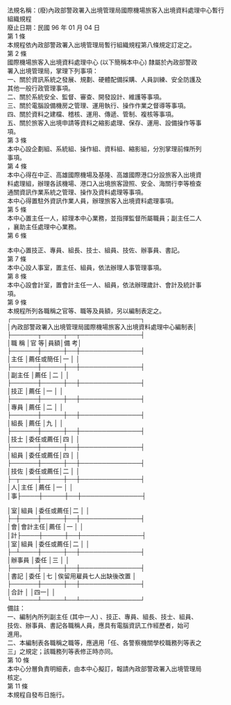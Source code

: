 法規名稱：(廢)內政部警政署入出境管理局國際機場旅客入出境資料處理中心暫行組織規程  
廢止日期：民國 96 年 01 月 04 日  
第 1 條  
本規程依內政部警政署入出境管理局暫行組織規程第八條規定訂定之。  
第 2 條  
國際機場旅客入出境資料處理中心 (以下簡稱本中心) 隸屬於內政部警政  
署入出境管理局，掌理下列事項：  
一、關於資訊系統之發展、規劃、硬體配備採購、人員訓練、安全防護及  
其他一般行政管理事項。  
二、關於系統安全、監督、審查、開發設計、維護等事項。  
三、關於電腦設備機房之管理、運用執行、操作作業之督導等事項。  
四、關於資料之建檔、稽核、運用、傳遞、管制、複核等事項。  
五、關於旅客入出境申請等資料之縮影處理、保存、運用、設備操作等事  
項。  
第 3 條  
本中心設企劃組、系統組、操作組、資料組、縮影組，分別掌理前條所列  
事項。  
第 4 條  
本中心得在中正、高雄國際機場及基隆、高雄國際港口分設旅客入出境資  
料處理組，辦理各該機場、港口入出境旅客證照、安全、海關行李等檢查  
通關資訊作業系統之管理、操作及資料處理等事項。  
本中心得置駐外資訊作業人員，辦理旅客入出境資料處理事項。  
第 5 條  
本中心置主任一人，綜理本中心業務，並指揮監督所屬職員；副主任二人  
，襄助主任處理中心業務。  
第 6 條  


本中心置技正、專員、組長、技士、組員、技佐、辦事員、書記。  
第 7 條  
本中心設人事室，置主任、組員，依法辦理人事管理事項。  
第 8 條  
本中心設會計室，置會計主任一人、組員，依法辦理歲計、會計及統計事  
項。  
第 9 條  
本規程所列各職稱之官等、職等及員額，另以編制表定之。  
┌──────────────────────────────┐  
│內政部警政署入出境管理局國際機場旅客入出境資料處理中心編制表│  
├──────┬─────┬──┬──────────────┤  
│職 稱 │官 等│員額│備 考│  
├──────┼─────┼──┼──────────────┤  
│主任 │薦任或簡任│一 │ │  
├──────┼─────┼──┼──────────────┤  
│副主任 │薦任 │二 │ │  
├──────┼─────┼──┼──────────────┤  
│技正 │薦任 │一 │ │  
├──────┼─────┼──┼──────────────┤  
│專員 │薦任 │二 │ │  
├──────┼─────┼──┼──────────────┤  
│組長 │薦任 │九 │ │  
├──────┼─────┼──┼──────────────┤  
│技士 │委任或薦任│四 │ │  
├──────┼─────┼──┼──────────────┤  
│組員 │委任或薦任│四 │ │  
├──────┼─────┼──┼──────────────┤  
│技佐 │委任或薦任│二 │ │  
├─┬────┼─────┼──┼──────────────┤  
│人│主任 │薦任 │一 │ │  
│事├────┼─────┼──┼──────────────┤  


│室│組員 │委任或薦任│二 │ │  
├─┼────┼─────┼──┼──────────────┤  
│會│會計主任│薦任 │一 │ │  
│計├────┼─────┼──┼──────────────┤  
│室│組員 │委任或薦任│二 │ │  
├─┴────┼─────┼──┼──────────────┤  
│辦事員 │委任 │三 │ │  
├──────┼─────┼──┼──────────────┤  
│書記 │委任 │七 │俟留用雇員七人出缺後改置 │  
├──────┼─────┼──┼──────────────┤  
│合計 │ │四一│ │  
└──────┴─────┴──┴──────────────┘  
備註：  
一、編制內所列副主任 (其中一人) 、技正、專員、組長、技士、組員、  
技佐、辦事員、書記各職稱人員，應具有電腦資訊工作經歷者，始可  
進用。  
二、本編制表各職稱之職等，應適用「任、各警察機關學校職務列等表之  
三」之規定；該職務列等表修正時亦同。  
第 10 條  
本中心分層負責明細表，由本中心擬訂，報請內政部警政署入出境管理局  
核定。  
第 11 條  
本規程自發布日施行。  


